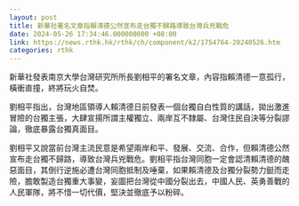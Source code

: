 ```yaml
---
layout: post
title: 新華社署名文章指賴清德公然宣布走台獨不歸路導致台灣兵兇戰危
date: 2024-05-26 17:34:46.000000000 +08:00
link: https://news.rthk.hk/rthk/ch/component/k2/1754764-20240526.htm
categories: rthk
---
```


新華社發表南京大學台灣研究所所長劉相平的署名文章，內容指賴清德一意孤行，橫衝直撞，終將玩火自焚。

劉相平指出，台灣地區領導人賴清德日前發表一個台獨自白性質的講話，拋出激進冒險的台獨主張，大肆宣揚所謂主權獨立、兩岸互不隸屬、台灣住民自決等分裂謬論，徹底暴露台獨真面目。

劉相平又說當前台灣主流民意是希望兩岸和平、發展、交流、合作，但賴清德公然宣布走台獨不歸路，導致台灣兵兇戰危。劉相平指台灣同胞一定會認清賴清德的醜惡面目，其倒行逆施必遭台灣同胞抵制及唾棄，如果賴清德及台獨分裂勢力鋌而走險，膽敢製造台獨重大事變，妄圖把台灣從中國分裂出去，中國人民、英勇善戰的人民軍隊，將不惜一切代價，堅決並徹底予以粉碎。
